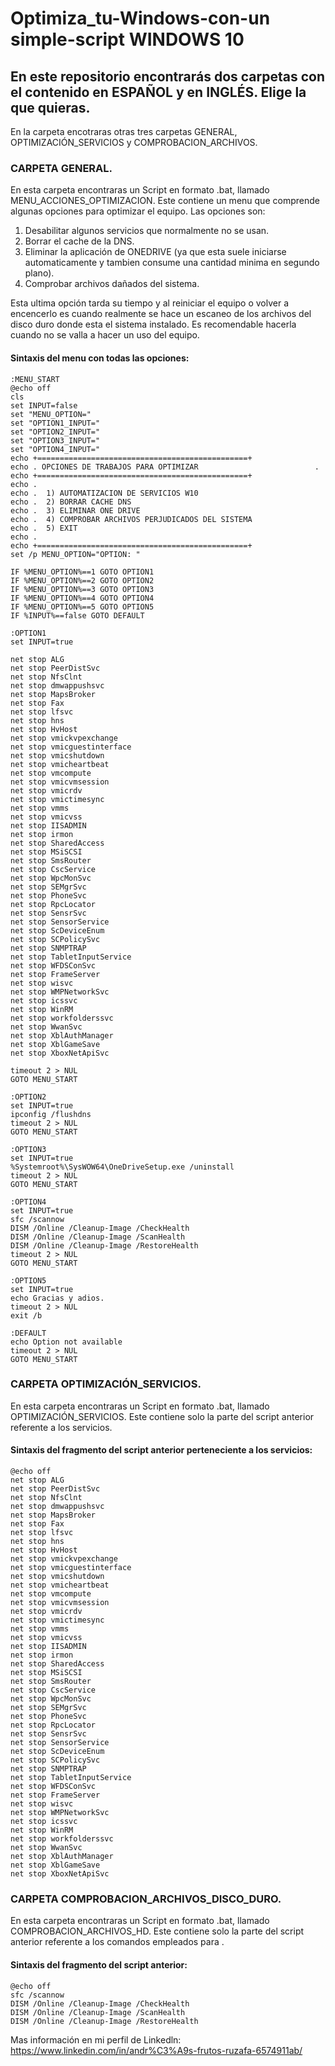 # Optimiza_tu-Windows-con-un simple-script WINDOWS 10
## En este repositorio encontrarás dos carpetas con el contenido en ESPAÑOL y en INGLÉS. Elige la que quieras.

En la carpeta encotraras otras tres carpetas GENERAL, OPTIMIZACIÓN_SERVICIOS y COMPROBACION_ARCHIVOS.


### CARPETA GENERAL.
En esta carpeta encontraras un Script en formato .bat, llamado MENU_ACCIONES_OPTIMIZACION. 
Este contiene un menu que comprende algunas opciones para optimizar el equipo. 
Las opciones son: 
1. Desabilitar algunos servicios que normalmente no se usan.
2. Borrar el cache de la DNS.
3. Eliminar la aplicación de ONEDRIVE (ya que esta suele iniciarse automaticamente y tambien consume una cantidad minima en segundo plano).
4. Comprobar archivos dañados del sistema. 

Esta ultima opción tarda su tiempo y al reiniciar el equipo o volver a encencerlo es cuando realmente se hace un escaneo de los archivos del disco duro donde esta el sistema instalado. Es recomendable hacerla cuando no se valla a hacer un uso del equipo.

#### Sintaxis del menu con todas las opciones:
````
:MENU_START
@echo off
cls
set INPUT=false
set "MENU_OPTION="
set "OPTION1_INPUT="
set "OPTION2_INPUT="
set "OPTION3_INPUT="
set "OPTION4_INPUT="
echo +===============================================+
echo . OPCIONES DE TRABAJOS PARA OPTIMIZAR                          .
echo +===============================================+
echo .                                               
echo .  1) AUTOMATIZACION DE SERVICIOS W10           
echo .  2) BORRAR CACHE DNS                          
echo .  3) ELIMINAR ONE DRIVE                        
echo .  4) COMPROBAR ARCHIVOS PERJUDICADOS DEL SISTEMA    
echo .  5) EXIT                                      
echo .                                               
echo +===============================================+
set /p MENU_OPTION="OPTION: "

IF %MENU_OPTION%==1 GOTO OPTION1
IF %MENU_OPTION%==2 GOTO OPTION2
IF %MENU_OPTION%==3 GOTO OPTION3
IF %MENU_OPTION%==4 GOTO OPTION4
IF %MENU_OPTION%==5 GOTO OPTION5
IF %INPUT%==false GOTO DEFAULT

:OPTION1
set INPUT=true

net stop ALG
net stop PeerDistSvc
net stop NfsClnt
net stop dmwappushsvc
net stop MapsBroker
net stop Fax
net stop lfsvc
net stop hns
net stop HvHost
net stop vmickvpexchange
net stop vmicguestinterface
net stop vmicshutdown
net stop vmicheartbeat
net stop vmcompute
net stop vmicvmsession
net stop vmicrdv
net stop vmictimesync
net stop vmms
net stop vmicvss
net stop IISADMIN
net stop irmon
net stop SharedAccess
net stop MSiSCSI
net stop SmsRouter
net stop CscService
net stop WpcMonSvc
net stop SEMgrSvc
net stop PhoneSvc
net stop RpcLocator
net stop SensrSvc
net stop SensorService
net stop ScDeviceEnum
net stop SCPolicySvc
net stop SNMPTRAP
net stop TabletInputService
net stop WFDSConSvc
net stop FrameServer
net stop wisvc
net stop WMPNetworkSvc
net stop icssvc
net stop WinRM
net stop workfolderssvc
net stop WwanSvc
net stop XblAuthManager
net stop XblGameSave
net stop XboxNetApiSvc

timeout 2 > NUL
GOTO MENU_START

:OPTION2
set INPUT=true
ipconfig /flushdns
timeout 2 > NUL
GOTO MENU_START

:OPTION3
set INPUT=true
%Systemroot%\SysWOW64\OneDriveSetup.exe /uninstall
timeout 2 > NUL
GOTO MENU_START

:OPTION4
set INPUT=true
sfc /scannow
DISM /Online /Cleanup-Image /CheckHealth
DISM /Online /Cleanup-Image /ScanHealth
DISM /Online /Cleanup-Image /RestoreHealth
timeout 2 > NUL
GOTO MENU_START

:OPTION5
set INPUT=true
echo Gracias y adios.
timeout 2 > NUL
exit /b

:DEFAULT
echo Option not available
timeout 2 > NUL
GOTO MENU_START
````

### CARPETA OPTIMIZACIÓN_SERVICIOS.
En esta carpeta encontraras un Script en formato .bat, llamado OPTIMIZACIÓN_SERVICIOS. 
Este contiene solo la parte del script anterior referente a los servicios. 

#### Sintaxis del fragmento del script anterior perteneciente a los servicios:

````
@echo off
net stop ALG
net stop PeerDistSvc
net stop NfsClnt
net stop dmwappushsvc
net stop MapsBroker
net stop Fax
net stop lfsvc
net stop hns
net stop HvHost
net stop vmickvpexchange
net stop vmicguestinterface
net stop vmicshutdown
net stop vmicheartbeat
net stop vmcompute
net stop vmicvmsession
net stop vmicrdv
net stop vmictimesync
net stop vmms
net stop vmicvss
net stop IISADMIN
net stop irmon
net stop SharedAccess
net stop MSiSCSI
net stop SmsRouter
net stop CscService
net stop WpcMonSvc
net stop SEMgrSvc
net stop PhoneSvc
net stop RpcLocator
net stop SensrSvc
net stop SensorService
net stop ScDeviceEnum
net stop SCPolicySvc
net stop SNMPTRAP
net stop TabletInputService
net stop WFDSConSvc
net stop FrameServer
net stop wisvc
net stop WMPNetworkSvc
net stop icssvc
net stop WinRM
net stop workfolderssvc
net stop WwanSvc
net stop XblAuthManager
net stop XblGameSave
net stop XboxNetApiSvc

````

### CARPETA COMPROBACION_ARCHIVOS_DISCO_DURO.
En esta carpeta encontraras un Script en formato .bat, llamado COMPROBACION_ARCHIVOS_HD. 
Este contiene solo la parte del script anterior referente a los comandos empleados para . 

#### Sintaxis del fragmento del script anterior:

````
@echo off
sfc /scannow
DISM /Online /Cleanup-Image /CheckHealth
DISM /Online /Cleanup-Image /ScanHealth
DISM /Online /Cleanup-Image /RestoreHealth
````


Mas información en mi perfil de Linkedln: https://www.linkedin.com/in/andr%C3%A9s-frutos-ruzafa-6574911ab/
